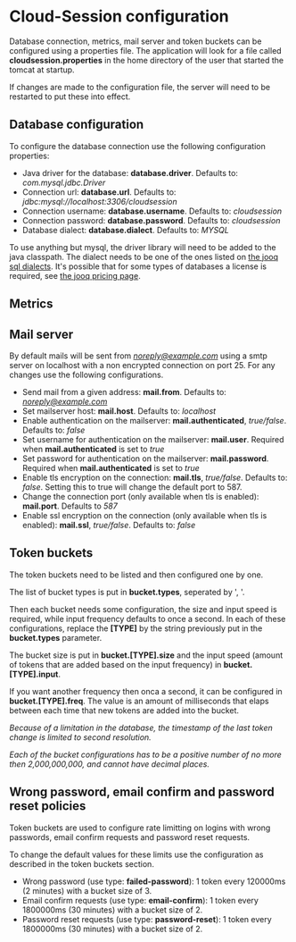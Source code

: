 # Cloud-Session configuration

Database connection, metrics, mail server and token buckets can be configured using a properties file.
The application will look for a file called **cloudsession.properties** in the home directory of the user that started the tomcat at startup.

If changes are made to the configuration file, the server will need to be restarted to put these into effect.

## Database configuration
To configure the database connection use the following configuration properties:

- Java driver for the database: **database.driver**. Defaults to: *com.mysql.jdbc.Driver*
- Connection url: **database.url**. Defaults to: *jdbc:mysql://localhost:3306/cloudsession*
- Connection username: **database.username**. Defaults to: *cloudsession*
- Connection password: **database.password**. Defaults to: *cloudsession*
- Database dialect: **database.dialect**. Defaults to: *MYSQL*

To use anything but mysql, the driver library will need to be added to the java classpath. The dialect needs to be one of the ones listed on [the jooq sql dialects](http://www.jooq.org/javadoc/3.6.x/org/jooq/SQLDialect.html).
It's possible that for some types of databases a license is required, see [the jooq pricing page](http://www.jooq.org/download/).

## Metrics

## Mail server
By default mails will be sent from *noreply@example.com* using a smtp server on localhost with a non encrypted connection on port 25. For any changes use the following configurations.

- Send mail from a given address: **mail.from**. Defaults to: *noreply@example.com*
- Set mailserver host: **mail.host**. Defaults to: *localhost*
- Enable authentication on the mailserver: **mail.authenticated**, *true/false*. Defaults to: *false*
- Set username for authentication on the mailserver: **mail.user**. Required when **mail.authenticated** is set to *true*
- Set password for authentication on the mailserver: **mail.password**. Required when **mail.authenticated** is set to *true*
- Enable tls encryption on the connection: **mail.tls**, *true/false*. Defaults to: *false*. Setting this to true will change the default port to 587.
- Change the connection port (only available when tls is enabled): **mail.port**. Defaults to *587*
- Enable ssl encryption on the connection (only available when tls is enabled): **mail.ssl**, *true/false*. Defaults to: *false*

## Token buckets
The token buckets need to be listed and then configured one by one.

The list of bucket types is put in **bucket.types**, seperated by ', '.

Then each bucket needs some configuration, the size and input speed is required, while input frequency defaults to once a second. In each of these configurations, replace the **[TYPE]** by the string previously put in the **bucket.types** parameter.

The bucket size is put in **bucket.[TYPE].size** and the input speed (amount of tokens that are added based on the input frequency) in **bucket.[TYPE].input**.

If you want another frequency then onca a second, it can be configured in **bucket.[TYPE].freq**. The value is an amount of milliseconds that elaps between each time that new tokens are added into the bucket.

*Because of a limitation in the database, the timestamp of the last token change is limited to second resolution.*

*Each of the bucket configurations has to be a positive number of no more then 2,000,000,000, and cannot have decimal places.*

## Wrong password, email confirm and password reset policies
Token buckets are used to configure rate limitting on logins with wrong passwords, email confirm requests and password reset requests.

To change the default values for these limits use the configuration as described in the token buckets section.

- Wrong password (use type: **failed-password**): 1 token every 120000ms (2 minutes) with a bucket size of 3.
- Email confirm requests (use type: **email-confirm**): 1 token every 1800000ms (30 minutes) with a bucket size of 2.
- Password reset requests (use type: **password-reset**): 1 token every 1800000ms (30 minutes) with a bucket size of 2.
